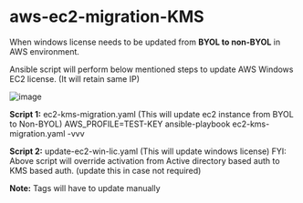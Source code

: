 # aws-ec2-migration-KMS
When windows license needs to be updated from **BYOL to non-BYOL** in AWS environment.

Ansible script will perform below mentioned steps to update AWS Windows EC2 license. (It will retain same IP)

![image](https://user-images.githubusercontent.com/29974760/126468696-af15cc40-d398-4a9e-96a6-66c88b9c44c8.png)


**Script 1:** ec2-kms-migration.yaml (This will update ec2 instance from BYOL to Non-BYOL)
AWS_PROFILE=TEST-KEY ansible-playbook ec2-kms-migration.yaml -vvv

**Script 2:** update-ec2-win-lic.yaml (This will update windows license)
FYI: Above script will override activation from Active directory based auth to KMS based auth. (update this in case not required)


**Note:** Tags will have to update manually
